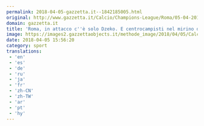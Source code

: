 ```yaml
---
permalink: 2018-04-05-gazzetta.it--1842185005.html
original: http://www.gazzetta.it/Calcio/Champions-League/Roma/05-04-2018/roma-attacco-c-solo-dzeko-ed-emergenza-centrocampo-260290868451.shtml
domain: gazzetta.it
title: 'Roma, in attacco c''è solo Dzeko. E centrocampisti nel mirino dei tifosi'
image: https://images2.gazzettaobjects.it/methode_image/2018/04/05/Calcio/Foto%20Calcio%20-%20Trattate/c5840b80077493caf7ac0a7c37eb1e5c_169_xl.JPG
date: 2018-04-05 15:56:20
category: sport
translations: 
 - 'en'
 - 'es'
 - 'de'
 - 'ru'
 - 'ja'
 - 'fr'
 - 'zh-CN'
 - 'zh-TW'
 - 'ar'
 - 'pt'
 - 'hy'
---
```


